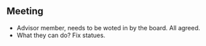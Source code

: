 ## Meeting

* Advisor member, needs to be woted in by the board. All agreed.
* What they can do? Fix statues.

